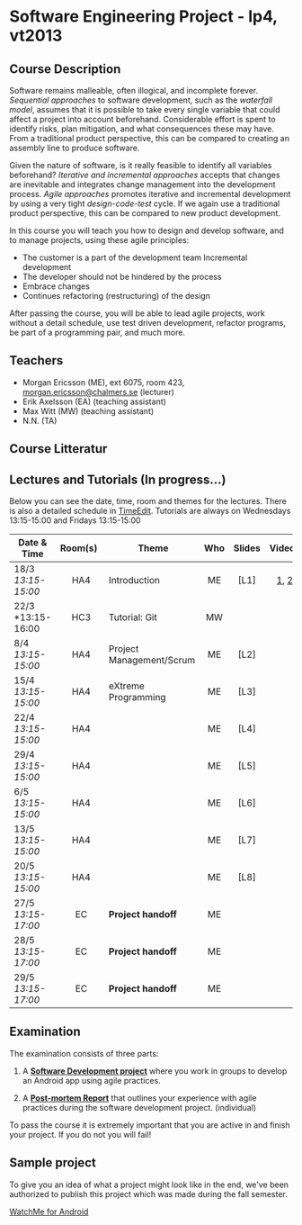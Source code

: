 # Software Engineering Project - lp4, vt2013
## Course Description
Software remains malleable, often illogical, and incomplete forever. *Sequential approaches* to software development, such as the *waterfall model*, assumes that it is possible to take every single variable that could affect a project into account beforehand. Considerable effort is spent to identify risks, plan mitigation, and what consequences these may have. From a traditional product perspective, this can be compared to creating an assembly line to produce software.

Given the nature of software, is it really feasible to identify all variables beforehand? *Iterative and incremental approaches* accepts that changes are inevitable and integrates change management into the development process. *Agile approaches* promotes iterative and incremental development by using a very tight *design-code-test* cycle. If we again use a traditional product perspective, this can be compared to new product development.

In this course you will teach you how to design and develop software, and to manage projects, using these agile principles:

- The customer is a part of the development team Incremental development 
- The developer should not be hindered by the process 
- Embrace changes 
- Continues refactoring (restructuring) of the design
 
After passing the course, you will be able to lead agile projects, work without a detail schedule, use test driven development, refactor programs, be part of a programming pair, and much more. 

## Teachers

- Morgan Ericsson (ME), ext 6075, room 423, morgan.ericsson@chalmers.se (lecturer)
- Erik Axelsson (EA) (teaching assistant)
- Max Witt (MW) (teaching assistant)
- N.N. (TA)

## Course Litteratur

## Lectures and Tutorials (In progress…)

Below you can see the date, time, room and themes for the lectures. There is also a detailed schedule in [TimeEdit]. Tutorials are always on Wednesdays 13:15-15:00 and Fridays 13:15-15:00

| Date & Time | Room(s) | Theme |Who | Slides | Videos | Readings | 
|  ------	| :----:	| ------	| :------: |  :------: |:------: | :------ |  
| 18/3 *13:15-15:00* | HA4 | Introduction | ME | [L1] | [1][V11], [2][V12]| TBA |
| 22/3 *13:15-16:00 | HC3 | Tutorial: Git | MW | | | [Git][GITBOOK] | 
| 8/4 *13:15-15:00* | HA4 | Project Management/Scrum | ME | [L2] | | |  
| 15/4 *13:15-15:00* | HA4 | eXtreme Programming | ME | [L3] | |  |  
| 22/4 *13:15-15:00* | HA4 | | ME | [L4] | | |  
| 29/4 *13:15-15:00* | HA4 | | ME | [L5] | | |  
| 6/5 *13:15-15:00* | HA4 | | ME | [L6] | | |  
| 13/5 *13:15-15:00* | HA4 | | ME | [L7] |  |  |  
| 20/5 *13:15-15:00* | HA4 | | ME | [L8] |  |  |  
| 27/5 *13:15-17:00* | EC | **Project handoff** | ME | | | |
| 28/5 *13:15-17:00* | EC | **Project handoff** | ME | | | |
| 29/5 *13:15-17:00* | EC | **Project handoff** | ME | | | |
 
[timeedit]: http://web.timeedit.se/chalmers_se/db1/public/r.html?sid=3&h=t&p=0.days%2C20130607.x&objects=201062.182&ox=0&types=0&fe=0
[GITBOOK]: http://git-scm.com/book

[V11]: http://svncs.lnu.se/cth/dat255_1_1.mp4
[V12]: http://svncs.lnu.se/cth/dat255_1_2.mp4


## Examination
The examination consists of three parts:

1. A **[Software Development project][SDP]** where you work in groups to develop an Android  app using agile practices.

2. A  **[Post-mortem Report][PMR]** that outlines your experience with agile practices during the software development project. (individual)

To pass the course it is extremely important that you are active in and finish your project. If you do not you will fail!

[PMR]: http://lalala.com
[SDP]: http://lalala.com

## Sample project
To give you an idea of what a project might look like in the end, we've been authorized to publish this project which was made during the fall semester.

[WatchMe for Android][WTCHME]


[WTCHME]: http://github.com/johanbrook/watchme